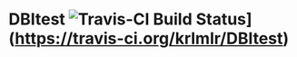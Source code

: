 # DBItest ![Travis-CI Build Status](https://travis-ci.org/krlmlr/DBItest.svg?branch=master)](https://travis-ci.org/krlmlr/DBItest)
